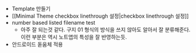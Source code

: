 - Template 만들기
- [[Minimal Theme checkbox linethrough 설정|checkbox linethrough 설정]]
- number based listed filename test 
	- 아주 잘 되는것 같다. 구지 01 형식의 방식을 쓰지 않아도 알아서 잘 분류해준다. 이런 부분은 역시 노트앱의 특성을 잘 반영하는듯.
- 안드로이드 돋움체 적용